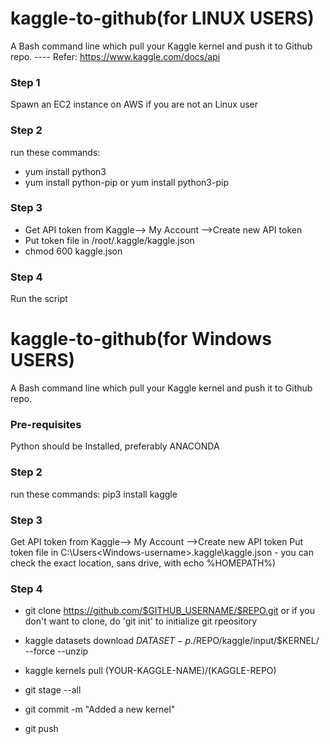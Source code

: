 # kaggle-to-github(for LINUX USERS)
A Bash command line which pull your Kaggle kernel and push it to Github repo.
----  Refer: https://www.kaggle.com/docs/api
### Step 1
Spawn an EC2 instance on AWS if you are not an Linux user
### Step 2
run these commands:
- yum install python3
- yum install python-pip or yum install python3-pip

### Step 3
- Get API token from Kaggle--> My Account -->Create new API token
- Put token file in /root/.kaggle/kaggle.json
- chmod 600 kaggle.json

### Step 4 
Run the script


# kaggle-to-github(for Windows USERS)
A Bash command line which pull your Kaggle kernel and push it to Github repo.
### Pre-requisites
Python should be Installed, preferably ANACONDA
### Step 2
run these commands:
pip3 install kaggle
### Step 3
Get API token from Kaggle--> My Account -->Create new API token
Put token file in C:\Users\<Windows-username>\.kaggle\kaggle.json - you can check the exact location, sans drive, with echo %HOMEPATH%)

### Step 4 
- git clone https://github.com/$GITHUB_USERNAME/$REPO.git
or if you don't want to clone, do 'git init' to initialize git rpeository
- kaggle datasets download $DATASET -p ./$REPO/kaggle/input/$KERNEL/ --force  --unzip

- kaggle kernels pull (YOUR-KAGGLE-NAME)/(KAGGLE-REPO)
- git stage --all
- git commit -m "Added a new kernel"
- git push

